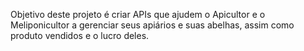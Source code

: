 Objetivo deste projeto é criar APIs que ajudem o Apicultor e o Meliponicultor a gerenciar seus apiários e suas abelhas, assim como produto vendidos e o lucro deles.
